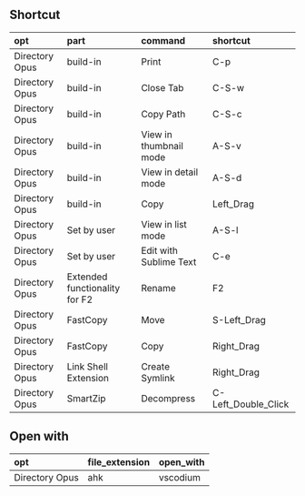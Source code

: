 ## Shortcut

|opt|part|command|shortcut|
|:-|:-|:-|:-|
|Directory Opus|build-in|Print|C-p|
|Directory Opus|build-in|Close Tab|C-S-w|
|Directory Opus|build-in|Copy Path|C-S-c|
|Directory Opus|build-in|View in thumbnail mode|A-S-v|
|Directory Opus|build-in|View in detail mode|A-S-d|
|Directory Opus|build-in|Copy|Left_Drag|
|Directory Opus|Set by user|View in list mode|A-S-l|
|Directory Opus|Set by user|Edit with Sublime Text|C-e|
|Directory Opus|Extended functionality for F2|Rename|F2|
|Directory Opus|FastCopy|Move|S-Left_Drag|
|Directory Opus|FastCopy|Copy|Right_Drag|
|Directory Opus|Link Shell Extension|Create Symlink|Right_Drag|
|Directory Opus|SmartZip|Decompress|C-Left_Double_Click|

## Open with

|opt|file_extension|open_with|
|:-|:-|:-|
|Directory Opus|ahk|vscodium|

